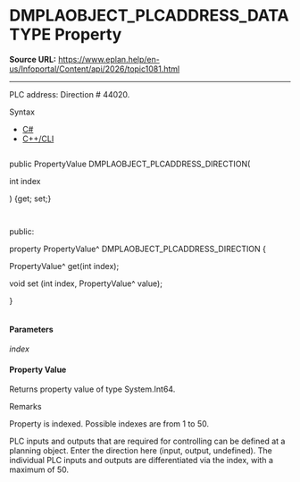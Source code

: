 # DMPLAOBJECT_PLCADDRESS_DATATYPE Property

**Source URL:** https://www.eplan.help/en-us/Infoportal/Content/api/2026/topic1081.html

---

PLC address: Direction # 44020.

Syntax

- [C#](#i-syntax-CS)
- [C++/CLI](#i-syntax-CPP2005)

```
```
public PropertyValue DMPLAOBJECT_PLCADDRESS_DIRECTION( 

   int index

) {get; set;}
```
```

```
```
public:

property PropertyValue^ DMPLAOBJECT_PLCADDRESS_DIRECTION {

   PropertyValue^ get(int index);

   void set (int index, PropertyValue^ value);

}
```
```

#### Parameters

*index*

#### Property Value

Returns property value of type System.Int64.

Remarks

Property is indexed. Possible indexes are from 1 to 50.

PLC inputs and outputs that are required for controlling can be defined at a planning object. Enter the direction here (input, output, undefined). The individual PLC inputs and outputs are differentiated via the index, with a maximum of 50.
